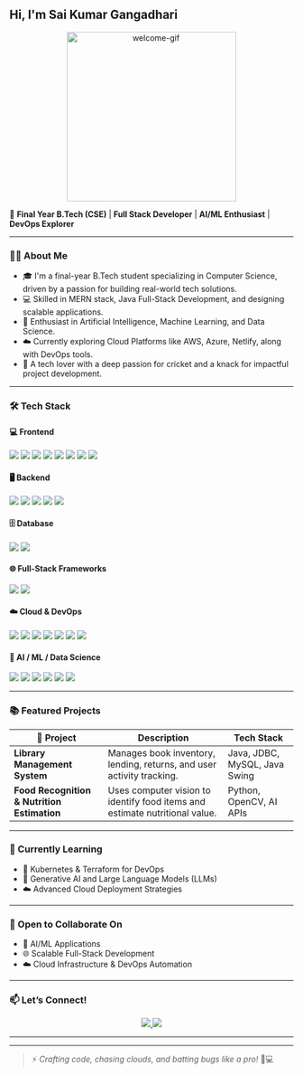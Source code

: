 ## &#x20;Hi, I'm Sai Kumar Gangadhari

<p align="center">
  <img src="https://media.giphy.com/media/v1.Y2lkPWVjZjA1ZTQ3dG5ubTU5anlieWluc3JsMTZ6bWFtZTFnNTlzYmhnMjhlZWF5cTI2cyZlcD12MV9naWZzX3NlYXJjaCZjdD1n/xonOzxf2M8hNu/giphy.gif" width="300" alt="welcome-gif" />
</p>

🚀 **Final Year B.Tech (CSE)** | **Full Stack Developer** | **AI/ML Enthusiast** | **DevOps Explorer**

---

### 🧑‍💻 About Me

* 🎓 I'm a final-year B.Tech student specializing in Computer Science, driven by a passion for building real-world tech solutions.
* 💻 Skilled in MERN stack, Java Full-Stack Development, and designing scalable applications.
* 🤖 Enthusiast in Artificial Intelligence, Machine Learning, and Data Science.
* ☁️ Currently exploring Cloud Platforms like AWS, Azure, Netlify, along with DevOps tools.
* 🏏 A tech lover with a deep passion for cricket and a knack for impactful project development.

---

### 🛠️ Tech Stack

#### 💻 Frontend

<p align="left">
  <img src="https://img.shields.io/badge/HTML5-E34F26?style=for-the-badge&logo=html5&logoColor=white"/>
  <img src="https://img.shields.io/badge/CSS3-1572B6?style=for-the-badge&logo=css3&logoColor=white"/>
  <img src="https://img.shields.io/badge/JavaScript-F7DF1E?style=for-the-badge&logo=javascript&logoColor=black"/>
  <img src="https://img.shields.io/badge/TypeScript-007ACC?style=for-the-badge&logo=typescript&logoColor=white"/>
  <img src="https://img.shields.io/badge/React-61DAFB?style=for-the-badge&logo=react&logoColor=black"/>
  <img src="https://img.shields.io/badge/Next.js-000000?style=for-the-badge&logo=next.js&logoColor=white"/>
  <img src="https://img.shields.io/badge/Tailwind_CSS-38B2AC?style=for-the-badge&logo=tailwind-css&logoColor=white"/>
  <img src="https://img.shields.io/badge/Bootstrap-563D7C?style=for-the-badge&logo=bootstrap&logoColor=white"/>
</p>

#### 🖥 Backend

<p align="left">
  <img src="https://img.shields.io/badge/Node.js-339933?style=for-the-badge&logo=node.js&logoColor=white"/>
  <img src="https://img.shields.io/badge/Express.js-000000?style=for-the-badge&logo=express&logoColor=white"/>
  <img src="https://img.shields.io/badge/Flask-000000?style=for-the-badge&logo=flask&logoColor=white"/>
  <img src="https://img.shields.io/badge/Django-092E20?style=for-the-badge&logo=django&logoColor=white"/>
  <img src="https://img.shields.io/badge/Spring_Boot-6DB33F?style=for-the-badge&logo=spring-boot&logoColor=white"/>
</p>

#### 🗄 Database

<p align="left">
  <img src="https://img.shields.io/badge/MongoDB-47A248?style=for-the-badge&logo=mongodb&logoColor=white"/>
  <img src="https://img.shields.io/badge/MySQL-4479A1?style=for-the-badge&logo=mysql&logoColor=white"/>
</p>

#### 🌐 Full-Stack Frameworks

<p align="left">
  <img src="https://img.shields.io/badge/MERN-000000?style=for-the-badge&logo=react&logoColor=white"/>
  <img src="https://img.shields.io/badge/Fullstack_Java-007396?style=for-the-badge&logo=java&logoColor=white"/>
</p>

#### ☁️ Cloud & DevOps

<p align="left">
  <img src="https://img.shields.io/badge/AWS-232F3E?style=for-the-badge&logo=amazon-aws&logoColor=white"/>
  <img src="https://img.shields.io/badge/Azure-0078D4?style=for-the-badge&logo=microsoft-azure&logoColor=white"/>
  <img src="https://img.shields.io/badge/Netlify-00C7B7?style=for-the-badge&logo=netlify&logoColor=white"/>
  <img src="https://img.shields.io/badge/GitHub_Actions-2088FF?style=for-the-badge&logo=github-actions&logoColor=white"/>
  <img src="https://img.shields.io/badge/Docker-2496ED?style=for-the-badge&logo=docker&logoColor=white"/>
  <img src="https://img.shields.io/badge/Git-F05032?style=for-the-badge&logo=git&logoColor=white"/>
  <img src="https://img.shields.io/badge/Jenkins-D24939?style=for-the-badge&logo=jenkins&logoColor=white"/>
</p>

#### 🧠 AI / ML / Data Science

<p align="left">
  <img src="https://img.shields.io/badge/Python-3776AB?style=for-the-badge&logo=python&logoColor=white"/>
  <img src="https://img.shields.io/badge/TensorFlow-FF6F00?style=for-the-badge&logo=tensorflow&logoColor=white"/>
  <img src="https://img.shields.io/badge/Keras-D00000?style=for-the-badge&logo=keras&logoColor=white"/>
  <img src="https://img.shields.io/badge/Scikit--learn-F7931E?style=for-the-badge&logo=scikit-learn&logoColor=white"/>
  <img src="https://img.shields.io/badge/Deep_Learning-8A2BE2?style=for-the-badge"/>
  <img src="https://img.shields.io/badge/AI_API-1DA1F2?style=for-the-badge"/>
</p>

---

### 📚 Featured Projects

| 🧠 Project                                  | Description                                                                 | Tech Stack                    |
| ------------------------------------------- | --------------------------------------------------------------------------- | ----------------------------- |
| **Library Management System**               | Manages book inventory, lending, returns, and user activity tracking.       | Java, JDBC, MySQL, Java Swing |
| **Food Recognition & Nutrition Estimation** | Uses computer vision to identify food items and estimate nutritional value. | Python, OpenCV, AI APIs       |

---

### 🎯 Currently Learning

* 🚀 Kubernetes & Terraform for DevOps
* 🧠 Generative AI and Large Language Models (LLMs)
* ☁️ Advanced Cloud Deployment Strategies

---

### 🤝 Open to Collaborate On

* 🤖 AI/ML Applications
* 🌐 Scalable Full-Stack Development
* ☁️ Cloud Infrastructure & DevOps Automation

---

### 📫 Let’s Connect!

<p align="center">
  <a href="https://www.linkedin.com/in/gangadhari-sai-kumar-191899332" target="_blank">
    <img src="https://img.shields.io/badge/LinkedIn-Connect-blue?style=for-the-badge&logo=linkedin&logoColor=white"/>
  </a>
  <a href="https://github.com/GANGADHARISAIKUMAR" target="_blank">
    <img src="https://img.shields.io/badge/GitHub-Follow-black?style=for-the-badge&logo=github&logoColor=white"/>
  </a>
</p>

---

<p align="center">
 
</p>

---

> ⚡ *Crafting code, chasing clouds, and batting bugs like a pro!* 🏏💻

